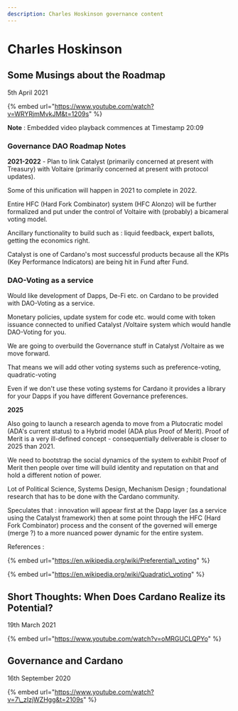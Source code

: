 ```yaml
---
description: Charles Hoskinson governance content
---
```


# Charles Hoskinson

## Some Musings about the Roadmap <a id="some-musings-about-the-roadmap"></a>

5th April 2021

{% embed url="https://www.youtube.com/watch?v=WRYRjmMvkJM&t=1209s" %}

**Note** : Embedded video playback commences at Timestamp 20:09

###  Governance DAO Roadmap Notes <a id="governance-dao-roadmap-notes"></a>

**2021-2022** - Plan to link Catalyst \(primarily concerned at present with Treasury\) with Voltaire \(primarily concerned at present with protocol updates\).

Some of this unification will happen in 2021 to complete in 2022.

Entire HFC \(Hard Fork Combinator\) system \(HFC Alonzo\) will be further formalized and put under the control of Voltaire with \(probably\) a bicameral voting model.

Ancillary functionality to build such as : liquid feedback, expert ballots, getting the economics right.

Catalyst is one of Cardano's most successful products because all the KPIs \(Key Performance Indicators\) are being hit in Fund after Fund.

### DAO-Voting as a service <a id="dao-voting-as-a-service"></a>

Would like development of Dapps, De-Fi etc. on Cardano to be provided with DAO-Voting as a service.

Monetary policies, update system for code etc. would come with token issuance connected to unified Catalyst /Voltaire system which would handle DAO-Voting for you.

We are going to overbuild the Governance stuff in Catalyst /Voltaire as we move forward.

That means we will add other voting systems such as preference-voting, quadratic-voting

Even if we don't use these voting systems for Cardano it provides a library for your Dapps if you have different Governance preferences.

**2025**

Also going to launch a research agenda to move from a Plutocratic model \(ADA's current status\) to a Hybrid model \(ADA plus Proof of Merit\). Proof of Merit is a very ill-defined concept - consequentially deliverable is closer to 2025 than 2021.

We need to bootstrap the social dynamics of the system to exhibit Proof of Merit then people over time will build identity and reputation on that and hold a different notion of power.

Lot of Political Science, Systems Design, Mechanism Design ; foundational research that has to be done with the Cardano community.

Speculates that : innovation will appear first at the Dapp layer \(as a service using the Catalyst framework\) then at some point through the HFC \(Hard Fork Combinator\) process and the consent of the governed will emerge \(merge ?\) to a more nuanced power dynamic for the entire system.

References :

{% embed url="https://en.wikipedia.org/wiki/Preferential\_voting" %}

{% embed url="https://en.wikipedia.org/wiki/Quadratic\_voting" %}







## Short Thoughts: When Does Cardano Realize its Potential?

19th March 2021

{% embed url="https://www.youtube.com/watch?v=oMRGUCLQPYo" %}



## Governance and Cardano

16th September 2020

{% embed url="https://www.youtube.com/watch?v=7\_zIzjWZHgg&t=2109s" %}




